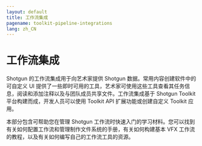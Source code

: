 ```yaml
---
layout: default
title: 工作流集成
pagename: toolkit-pipeline-integrations
lang: zh_CN
---
```


# 工作流集成

Shotgun 的工作流集成用于向艺术家提供 Shotgun 数据。常用内容创建软件中的可自定义 UI 提供了一些即时可用的工具，艺术家可使用这些工具查看其任务信息，阅读和添加注释以及与团队成员共享文件。工作流集成基于 Shotgun Toolkit 平台构建而成，开发人员可以使用 Toolkit API 扩展功能或创建自定义 Toolkit 应用。

本部分包含可帮助您在管理 Shotgun 工作流时快速入门的学习材料。您可以找到有关如何配置工作流和管理制作文件系统的手册，有关如何构建基本 VFX 工作流的教程，以及有关如何编写自己的工作流工具的资源。
